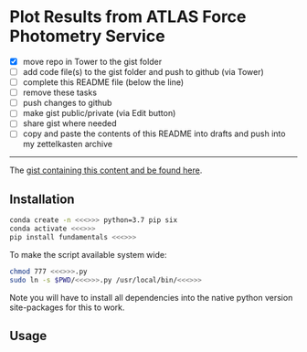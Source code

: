 # Plot Results from ATLAS Force Photometry Service

- [x] move repo in Tower to the gist folder
- [ ] add code file(s) to the gist folder and push to github (via Tower)
- [ ] complete this README file (below the line)
- [ ] remove these tasks
- [ ] push changes to github
- [ ] make gist public/private (via Edit button)
- [ ] share gist where needed
- [ ] copy and paste the contents of this README into drafts and push into my zettelkasten archive

---

The [gist containing this content and be found here](https://gist.github.com/86777fa5a9567b7939e8d84fd8cf6a76).



## Installation

```bash
conda create -n <<<>>> python=3.7 pip six
conda activate <<<>>>
pip install fundamentals <<<>>>
```

To make the script available system wide:

```bash
chmod 777 <<<>>>.py
sudo ln -s $PWD/<<<>>>.py /usr/local/bin/<<<>>>
```

Note you will have to install all dependencies into the native python version site-packages for this to work.

## Usage
